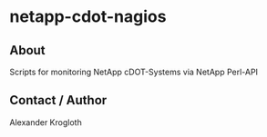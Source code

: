 netapp-cdot-nagios
==================

About
-----

Scripts for monitoring NetApp cDOT-Systems via NetApp Perl-API


Contact / Author
----------------

Alexander Krogloth <git at krogloth.de>
